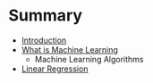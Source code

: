 # Summary

* [Introduction](README.md)
* [What is Machine Learning](what_is_machine_learning.md)
   * Machine Learning Algorithms
* [Linear Regression](linear_regression.md)

